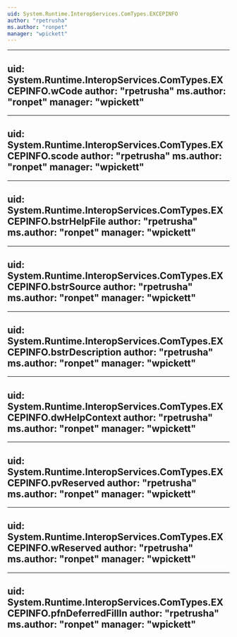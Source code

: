 ```yaml
---
uid: System.Runtime.InteropServices.ComTypes.EXCEPINFO
author: "rpetrusha"
ms.author: "ronpet"
manager: "wpickett"
---
```


---
uid: System.Runtime.InteropServices.ComTypes.EXCEPINFO.wCode
author: "rpetrusha"
ms.author: "ronpet"
manager: "wpickett"
---

---
uid: System.Runtime.InteropServices.ComTypes.EXCEPINFO.scode
author: "rpetrusha"
ms.author: "ronpet"
manager: "wpickett"
---

---
uid: System.Runtime.InteropServices.ComTypes.EXCEPINFO.bstrHelpFile
author: "rpetrusha"
ms.author: "ronpet"
manager: "wpickett"
---

---
uid: System.Runtime.InteropServices.ComTypes.EXCEPINFO.bstrSource
author: "rpetrusha"
ms.author: "ronpet"
manager: "wpickett"
---

---
uid: System.Runtime.InteropServices.ComTypes.EXCEPINFO.bstrDescription
author: "rpetrusha"
ms.author: "ronpet"
manager: "wpickett"
---

---
uid: System.Runtime.InteropServices.ComTypes.EXCEPINFO.dwHelpContext
author: "rpetrusha"
ms.author: "ronpet"
manager: "wpickett"
---

---
uid: System.Runtime.InteropServices.ComTypes.EXCEPINFO.pvReserved
author: "rpetrusha"
ms.author: "ronpet"
manager: "wpickett"
---

---
uid: System.Runtime.InteropServices.ComTypes.EXCEPINFO.wReserved
author: "rpetrusha"
ms.author: "ronpet"
manager: "wpickett"
---

---
uid: System.Runtime.InteropServices.ComTypes.EXCEPINFO.pfnDeferredFillIn
author: "rpetrusha"
ms.author: "ronpet"
manager: "wpickett"
---
